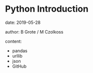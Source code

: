 # Python Introduction

date: 2019-05-28

author: B Grote / M Czolkoss

content: 
- pandas
- urllib
- json
- GitHub
